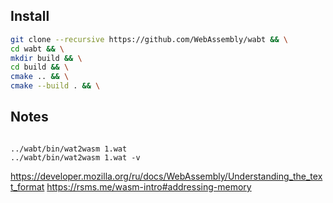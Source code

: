 ## Install

```sh
git clone --recursive https://github.com/WebAssembly/wabt && \
cd wabt && \
mkdir build && \
cd build && \
cmake .. && \
cmake --build . && \

```

## Notes

```

../wabt/bin/wat2wasm 1.wat
../wabt/bin/wat2wasm 1.wat -v
```

https://developer.mozilla.org/ru/docs/WebAssembly/Understanding_the_text_format
https://rsms.me/wasm-intro#addressing-memory
